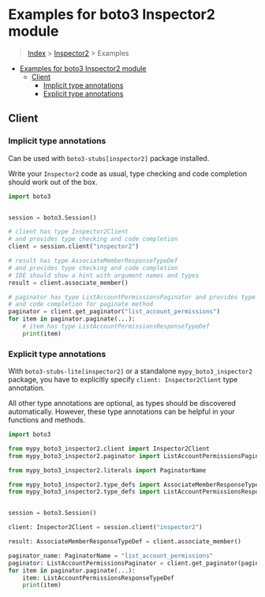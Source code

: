 <a id="examples-for-boto3-inspector2-module"></a>

# Examples for boto3 Inspector2 module

> [Index](../README.md) > [Inspector2](./README.md) > Examples

- [Examples for boto3 Inspector2 module](#examples-for-boto3-inspector2-module)
  - [Client](#client)
    - [Implicit type annotations](#implicit-type-annotations)
    - [Explicit type annotations](#explicit-type-annotations)

<a id="client"></a>

## Client

<a id="implicit-type-annotations"></a>

### Implicit type annotations

Can be used with `boto3-stubs[inspector2]` package installed.

Write your `Inspector2` code as usual, type checking and code completion should
work out of the box.

```python
import boto3


session = boto3.Session()

# client has type Inspector2Client
# and provides type checking and code completion
client = session.client("inspector2")

# result has type AssociateMemberResponseTypeDef
# and provides type checking and code completion
# IDE should show a hint with argument names and types
result = client.associate_member()

# paginator has type ListAccountPermissionsPaginator and provides type checking
# and code completion for paginate method
paginator = client.get_paginator("list_account_permissions")
for item in paginator.paginate(...):
    # item has type ListAccountPermissionsResponseTypeDef
    print(item)
```

<a id="explicit-type-annotations"></a>

### Explicit type annotations

With `boto3-stubs-lite[inspector2]` or a standalone `mypy_boto3_inspector2`
package, you have to explicitly specify `client: Inspector2Client` type
annotation.

All other type annotations are optional, as types should be discovered
automatically. However, these type annotations can be helpful in your functions
and methods.

```python
import boto3

from mypy_boto3_inspector2.client import Inspector2Client
from mypy_boto3_inspector2.paginator import ListAccountPermissionsPaginator

from mypy_boto3_inspector2.literals import PaginatorName

from mypy_boto3_inspector2.type_defs import AssociateMemberResponseTypeDef
from mypy_boto3_inspector2.type_defs import ListAccountPermissionsResponseTypeDef


session = boto3.Session()

client: Inspector2Client = session.client("inspector2")

result: AssociateMemberResponseTypeDef = client.associate_member()

paginator_name: PaginatorName = "list_account_permissions"
paginator: ListAccountPermissionsPaginator = client.get_paginator(paginator_name)
for item in paginator.paginate(...):
    item: ListAccountPermissionsResponseTypeDef
    print(item)
```
